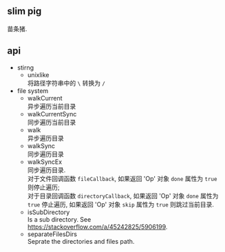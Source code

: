 ## slim pig
苗条猪.

## api
- stirng  
  + unixlike  
    将路径字符串中的 `\` 转换为 `/`  
- file system  
  + walkCurrent  
    异步遍历当前目录  
  + walkCurrentSync  
    同步遍历当前目录  
  + walk  
    异步遍历目录  
  + walkSync  
    同步遍历目录  
  + walkSyncEx  
    同步遍历目录.  
    对于文件回调函数 `fileCallback`, 如果返回 'Op' 对象 `done` 属性为 `true` 则停止遍历;  
    对于目录回调函数 `directoryCallback`, 如果返回 'Op' 对象 `done` 属性为 `true` 停止遍历, 如果返回 'Op' 对象 `skip` 属性为 `true` 则跳过当前目录.  
  + isSubDirectory  
    Is a sub directory. See https://stackoverflow.com/a/45242825/5906199.  
  + separateFilesDirs  
    Seprate the directories and files path.  
